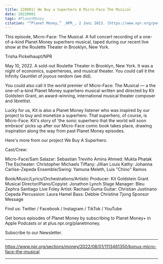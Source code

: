 ```yaml
---
title: 220801) We Buy a Superhero 8 Micro-Face The Musical
date: 20220801
tags: #PlanetMoney
citation: "“Planet Money,” _NPR_, 2 Juni 2023. [https://www.npr.org/podcasts/510289/planet-money](https://www.npr.org/podcasts/510289/planet-money) (diakses 4 Juni 2023)."
---
```


This episode, Micro-Face: The Musical. A full concert recording of a one-of-a-kind Planet Money superhero musical, taped during our recent live show at the Roulette Theater in Brooklyn, New York.

Trisha Pickelhaupt/NPR

May 10, 2022. A sold-out Roulette Theater in Brooklyn, New York. It was a night of economics, superheroes, and musical theater. You could call it the Infinity Gauntlet of joyous nerdom (we did).

You could also call it the world premier of Micro-Face: The Musical — a the one-of-a-kind Planet Money superhero musical written and directed by Kit Goldstein Grant, an award-winning, international musical theater composer and librettist.

Lucky for us, Kit is also a Planet Money listener who was inspired by our project to buy and monetize a superhero. That superhero, of course, is Micro-Face. Kit's story of 'the sonic superhero that the world will soon embrace' picks up after our Micro-Face comic book takes place, drawing inspiration along the way from past Planet Money episodes.

Here's more from our project We Buy A Superhero.

Cast/Crew:

Micro-Face/Sam Salazar: Sebastian Treviño
Amina Ahmed: Mukta Phatak
The Escheater: Christopher Michaels
Tiffany: Jillian Louis
Kathy: Johanna Carlise-Zepeda
Ensemble/Swing: Yamuna Meleth, Luis "Chino"
Ramos

Book/Music/Lyrics/Orchestrations/Artistic Producer: Kit Goldstein Grant
Musical Director/Piano/Copyist: Jonathon Lynch
Stage Manager: Bleu Zephra Santiago
Live Foley Artist: Rachael Guma
Guitar: Christian Justinano Cepeda
Percussion: Laura Hamel
Bass: Debbie Christine Tjong
Sponsor Message

Find us: Twitter / Facebook / Instagram / TikTok / YouTube

Get bonus episodes of Planet Money by subscribing to Planet Money+ in Apple Podcasts or at plus.npr.org/planetmoney.

Subscribe to our Newsletter.

----

https://www.npr.org/sections/money/2022/08/01/1113461350/bonus-micro-face-the-musical





----
